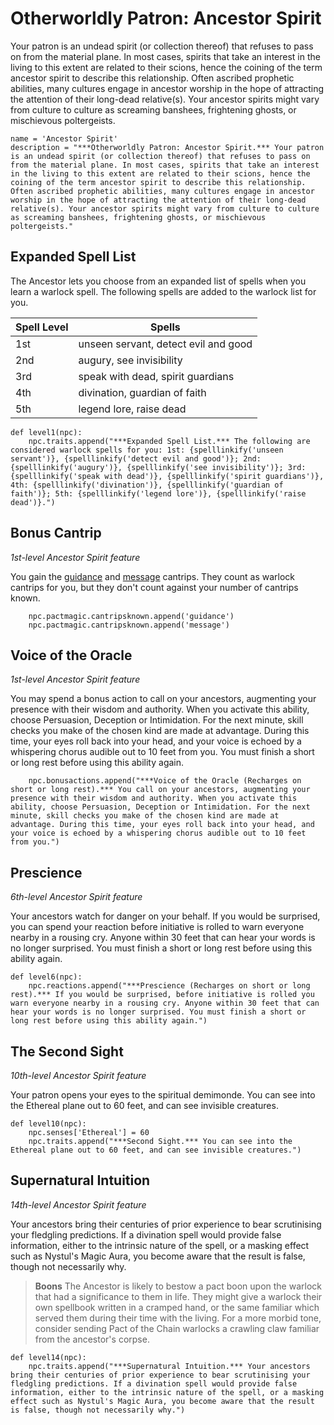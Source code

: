 # Otherworldly Patron: Ancestor Spirit
Your patron is an undead spirit (or collection thereof) that refuses to pass on from the material plane. In most cases, spirits that take an interest in the living to this extent are related to their scions, hence the coining of the term ancestor spirit to describe this relationship. Often ascribed prophetic abilities, many cultures engage in ancestor worship in the hope of attracting the attention of their long-dead relative(s). Your ancestor spirits might vary from culture to culture as screaming banshees, frightening ghosts, or mischievous poltergeists.

```
name = 'Ancestor Spirit'
description = "***Otherworldly Patron: Ancestor Spirit.*** Your patron is an undead spirit (or collection thereof) that refuses to pass on from the material plane. In most cases, spirits that take an interest in the living to this extent are related to their scions, hence the coining of the term ancestor spirit to describe this relationship. Often ascribed prophetic abilities, many cultures engage in ancestor worship in the hope of attracting the attention of their long-dead relative(s). Your ancestor spirits might vary from culture to culture as screaming banshees, frightening ghosts, or mischievous poltergeists."
```

## Expanded Spell List
The Ancestor lets you choose from an expanded list of spells when you learn a warlock spell. The following spells are added to the warlock list for you.

Spell Level | Spells
----------- | ----------
1st | unseen servant, detect evil and good
2nd | augury, see invisibility
3rd | speak with dead, spirit guardians
4th | divination, guardian of faith
5th | legend lore, raise dead

```
def level1(npc):
    npc.traits.append("***Expanded Spell List.*** The following are considered warlock spells for you: 1st: {spelllinkify('unseen servant')}, {spelllinkify('detect evil and good')}; 2nd: {spelllinkify('augury')}, {spelllinkify('see invisibility')}; 3rd: {spelllinkify('speak with dead')}, {spelllinkify('spirit guardians')}, 4th: {spelllinkify('divination')}, {spelllinkify('guardian of faith')}; 5th: {spelllinkify('legend lore')}, {spelllinkify('raise dead')}.") 
```

## Bonus Cantrip
*1st-level Ancestor Spirit feature*

You gain the [guidance](../../Magic/Spells/guidance.md) and [message](../../Magic/Spells/message.md) cantrips. They count as warlock cantrips for you, but they don't count against your number of cantrips known.

```
    npc.pactmagic.cantripsknown.append('guidance')
    npc.pactmagic.cantripsknown.append('message')
```

## Voice of the Oracle
*1st-level Ancestor Spirit feature*

You may spend a bonus action to call on your ancestors, augmenting your presence with their wisdom and authority. When you activate this ability, choose Persuasion, Deception or Intimidation. For the next minute, skill checks you make of the chosen kind are made at advantage. During this time, your eyes roll back into your head, and your voice is echoed by a whispering chorus audible out to 10 feet from you. You must finish a short or long rest before using this ability again.

```
    npc.bonusactions.append("***Voice of the Oracle (Recharges on short or long rest).*** You call on your ancestors, augmenting your presence with their wisdom and authority. When you activate this ability, choose Persuasion, Deception or Intimidation. For the next minute, skill checks you make of the chosen kind are made at advantage. During this time, your eyes roll back into your head, and your voice is echoed by a whispering chorus audible out to 10 feet from you.")
```

## Prescience
*6th-level Ancestor Spirit feature*

Your ancestors watch for danger on your behalf. If you would be surprised, you can spend your reaction before initiative is rolled to warn everyone nearby in a rousing cry. Anyone within 30 feet that can hear your words is no longer surprised. You must finish a short or long rest before using this ability again.

```
def level6(npc):
    npc.reactions.append("***Prescience (Recharges on short or long rest).*** If you would be surprised, before initiative is rolled you warn everyone nearby in a rousing cry. Anyone within 30 feet that can hear your words is no longer surprised. You must finish a short or long rest before using this ability again.")
```

## The Second Sight
*10th-level Ancestor Spirit feature*

Your patron opens your eyes to the spiritual demimonde. You can see into the Ethereal plane out to 60 feet, and can see invisible creatures.

```
def level10(npc):
    npc.senses['Ethereal'] = 60
    npc.traits.append("***Second Sight.*** You can see into the Ethereal plane out to 60 feet, and can see invisible creatures.")
```

## Supernatural Intuition
*14th-level Ancestor Spirit feature*

Your ancestors bring their centuries of prior experience to bear scrutinising your fledgling predictions. If a divination spell would provide false information, either to the intrinsic nature of the spell, or a masking effect such as Nystul's Magic Aura, you become aware that the result is false, though not necessarily why.

> **Boons**
> The Ancestor is likely to bestow a pact boon upon the warlock that had a significance to them in life. They might give a warlock their own spellbook written in a cramped hand, or the same familiar which served them during their time with the living. For a more morbid tone, consider sending Pact of the Chain warlocks a crawling claw familiar from the ancestor's corpse.

```
def level14(npc):
    npc.traits.append("***Supernatural Intuition.*** Your ancestors bring their centuries of prior experience to bear scrutinising your fledgling predictions. If a divination spell would provide false information, either to the intrinsic nature of the spell, or a masking effect such as Nystul's Magic Aura, you become aware that the result is false, though not necessarily why.")
```
